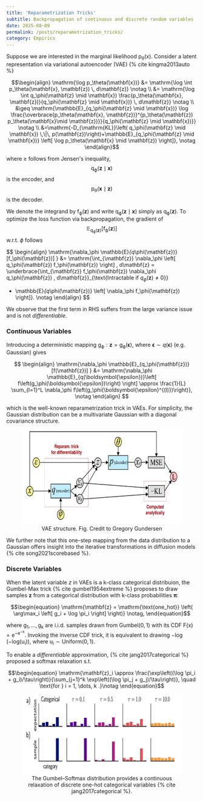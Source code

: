 ```yaml
---
title: 'Reparametrization Tricks'
subtitle: Backpropagation of continuous and discrete random variables
date: 2025-08-09
permalink: /posts/reparametrization_tricks/
category: Empirics
---
```


Suppose we are interested in the marginal likelihood $\mathrm{p_{\theta}(x)}$. Consider a latent representation via variational autoencoder (VAE) {% cite kingma2013auto %}

$$\begin{align}
\mathrm{\log p_\theta(\mathbf{x})}
    &= \mathrm{\log \int p_\theta(\mathbf{x}, \mathbf{z}) \, d\mathbf{z}} \notag \\
    &= \mathrm{\log \int q_\phi(\mathbf{z} \mid \mathbf{x})
      \frac{p_\theta(\mathbf{x}, \mathbf{z})}{q_\phi(\mathbf{z} \mid \mathbf{x})} \, d\mathbf{z}} \notag \\
      &\geq \mathrm{\mathbb{E}_{q_\phi(\mathbf{z} \mid \mathbf{x})}
     \log \frac{\overbrace{p_\theta(\mathbf{x}, \mathbf{z})}^{p_\theta(\mathbf{z}) p_\theta(\mathbf{x}\mid \mathbf{z})}}{q_\phi(\mathbf{z} \mid \mathbf{x})}} \notag \\
    &=\mathrm{-D_{\mathrm{KL}}\left( q_\phi(\mathbf{z} \mid \mathbf{x}) \,\|\, p(\mathbf{z})\right)+\mathbb{E}_{q_\phi(\mathbf{z} \mid \mathbf{x})}
    \left[ \log  p_\theta(\mathbf{x} \mid \mathbf{z}) \right]}, \notag
\end{align}$$

where $\geq$ follows from Jensen's inequality,  $$\mathrm{q_\phi(\mathbf{z} \mid \mathbf{x})}$$ is the encoder, and $$\mathrm{p_\theta(\mathbf{x} \mid \mathbf{z})}$$ is the decoder.


We denote the integrand by $\mathrm{f_\phi(\mathbf{z})}$ and write $\mathrm{q_\phi(\mathbf{z} \mid \mathbf{x})}$ simply as $\mathrm{q_\phi(\mathbf{z})}$. To optimize the loss function via backpropagation, the gradient of $$\mathrm{\mathbb{E}_{q_\phi(\mathbf{z})}[f_\phi(\mathbf{z})]}$$ w.r.t. $\phi$ follows

$$
\begin{align}
\mathrm{\nabla_\phi \mathbb{E}_{q_\phi(\mathbf{z})}[f_\phi(\mathbf{z})] }
&= \mathrm{\int_{\mathbf{z}} \nabla_\phi \left[ q_\phi(\mathbf{z}) f_\phi(\mathbf{z}) \right] \, d\mathbf{z} = \underbrace{\int_{\mathbf{z}} f_\phi(\mathbf{z}) \nabla_\phi q_\phi(\mathbf{z}) \, d\mathbf{z}}_{\text{Intractable if $q_\phi(\mathbf{z})\neq 0$}}
  + \mathbb{E}_{q_\phi(\mathbf{z})} \left[ \nabla_\phi f_\phi(\mathbf{z}) \right]}. \notag
\end{align}
$$

We observe that the first term in RHS suffers from the large variance issue and is not *differentiable*. 


### Continuous Variables

Introducing a deterministic mapping $\mathrm{g_\phi:\mathbf{z} = g_\phi(\boldsymbol{\epsilon})}$, where $\boldsymbol{\epsilon} \sim q(\boldsymbol{\epsilon})$ (e.g. Gaussian) gives

$$
\begin{align}
\mathrm{\nabla_\phi \mathbb{E}_{q_\phi(\mathbf{z})}[f(\mathbf{z})] }
&= \mathrm{\nabla_\phi \mathbb{E}_{q(\boldsymbol{\epsilon})}\left[ f\left(g_\phi(\boldsymbol{\epsilon})\right) \right] \approx \frac{1}{L} \sum_{l=1}^L \nabla_\phi f\left(g_\phi(\boldsymbol{\epsilon}^{(l)})\right)}, \notag
\end{align}
$$

which is the well-known reparametrization trick in VAEs. For simplicity, the Gaussian distribution can be a multivariate Gaussian with a diagonal covariance structure. 

<figure style="text-align: center;">
    <img src="/images/vae_structure.png" width="600" height="250" />
    <figcaption> VAE structure. Fig. Credit to Gregory Gundersen </figcaption>
</figure>

We further note that this one-step mapping from the data distribution to a Gaussian offers insight into the iterative transformations in diffusion models {% cite song2021scorebased %}.


### Discrete Variables

When the latent variable $z$ in VAEs is a k-class categorical distribuion, the Gumbel-Max trick {% cite gumbel1954extreme %} proposes to draw samples $\mathbf{z}$ from a categorical distribution with k-class probabilities $\boldsymbol{\pi}$:

$$\begin{equation}
\mathrm{\mathbf{z} = \mathrm{\text{one_hot}} \left( \arg\max_i \left[ g_i + \log \pi_i \right] \right)} \notag,
\end{equation}$$

where $\mathrm{g_1, \dots, g_k}$ are i.i.d. samples drawn from $\mathrm{Gumbel}(0, 1)$ with its CDF $\mathrm{F(x)=e^{-e^{-x}}}$. Invoking the inverse CDF trick, it is equivalent to drawing $\mathrm{-\log(-log(u_i))}$, where $\mathrm{u_i\sim Uniform(0, 1)}$. 

To enable a *differentiable* approximation, {% cite jang2017categorical %} proposed a softmax relaxation s.t. 

$$\begin{equation}
\mathrm{\mathbf{z}_i \approx \frac{\exp\left((\log \pi_i + g_i)/\tau\right)}{\sum_{j=1}^k \exp\left((\log \pi_j + g_j)/\tau\right)},  \quad \text{for } i = 1, \dots, k .}\notag
\end{equation}$$


<figure style="text-align: center;">
    <img src="/images/gumbel_max.png" width="600" height="210" />
    <figcaption> The Gumbel–Softmax distribution provides a continuous relaxation of discrete one-hot categorical variables {% cite jang2017categorical %}.  </figcaption>
</figure>